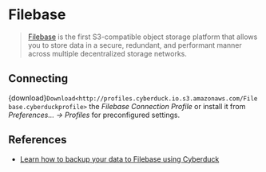 Filebase
====

> [Filebase](https://docs.filebase.com/) is the first S3-compatible object storage platform that allows you to store data in a secure, redundant, and performant manner across multiple decentralized storage networks.

## Connecting

{download}`Download<http://profiles.cyberduck.io.s3.amazonaws.com/Filebase.cyberduckprofile>` the *Filebase Connection Profile* or install it from *Preferences… → Profiles* for preconfigured settings.

## References

- [Learn how to backup your data to Filebase using Cyberduck](https://docs.filebase.com/client-configurations/cyberduck)